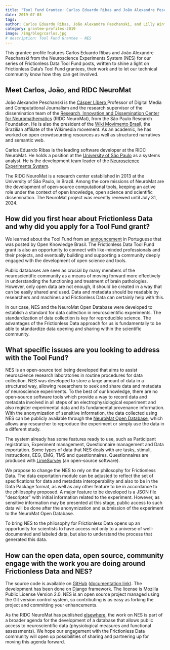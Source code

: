 ```yaml
---
title: "Tool Fund Grantee: Carlos Eduardo Ribas and João Alexandre Peschanski"
date: 2019-07-03
tags:
author: Carlos Eduardo Ribas, João Alexandre Peschanski, and Lilly Winfree
category: grantee-profiles-2019
image: /img/blog/carlos.jpg
# description: Tool Fund Grantee - NES
---
```


This grantee profile features Carlos Eduardo Ribas and João Alexandre Peschanski from the Neuroscience Experiments System (NES) for our series of Frictionless Data Tool Fund posts, written to shine a light on Frictionless Data’s Tool Fund grantees, their work and to let our technical community know how they can get involved.

<!-- more -->

## Meet Carlos, João, and RIDC NeuroMat

João Alexandre Peschanski is the [Cásper Líbero ](https://en.wikipedia.org/wiki/Faculdade_C%C3%A1sper_L%C3%ADbero)Professor of Digital Media and Computational Journalism and the research supervisor of the dissemination team of the [Research, Innovation and Dissemination Center for Neuromathematics](https://en.wikipedia.org/wiki/NeuroMat) (RIDC NeuroMat), from the São Paulo Research Foundation. He is also the president of the [Wiki Movimento Brasi](https://meta.wikimedia.org/wiki/Wikimedia_Community_User_Group_Brasil)l, the Brazilian affiliate of the Wikimedia movement. As an academic, he has worked on open crowdsourcing resources as well as structured narratives and semantic web.

Carlos Eduardo Ribas is the leading software developer at the RIDC NeuroMat. He holds a position at the [University of São Paulo](https://en.wikipedia.org/wiki/University_of_S%C3%A3o_Paulo) as a systems analyst. He is the development team leader of the [Neuroscience Experiments System](https://github.com/neuromat/nes).

The RIDC NeuroMat is a research center established in 2013 at the University of São Paulo, in Brazil. Among the core missions of NeuroMat are the development of open-source computational tools, keeping an active role under the context of open knowledge, open science and scientific dissemination. The NeuroMat project was recently renewed until July 31, 2024.

## How did you first hear about Frictionless Data and why did you apply for a Tool Fund grant?

We learned about the Tool Fund from an [announcement](https://br.okfn.org/2019/02/21/open-knowledge-internacional-anuncia-fundo-para-ferramenta-de-frictionless-data/) in Portuguese that was posted by Open Knowledge Brasil. The Frictionless Data Tool Fund grant is also an opportunity to connect with like-minded professionals and their projects, and eventually building and supporting a community deeply engaged with the development of open science and tools.

Public databases are seen as crucial by many members of the neuroscientific community as a means of moving forward more effectively in understanding the functioning and treatment of brain pathologies. However, only open data are not enough, it should be created in a way that can be easily shared and used. Data and metadata should be readable by researchers and machines and Frictionless Data can certainly help with this.

In our case, NES and the NeuroMat Open Database were developed to establish a standard for data collection in neuroscientific experiments. The standardization of data collection is key for reproducible science. The advantages of the Frictionless Data approach for us is fundamentally to be able to standardize data opening and sharing within the scientific community.

## What specific issues are you looking to address with the Tool Fund?

NES is an open-source tool being developed that aims to assist neuroscience research laboratories in routine procedures for data collection. NES was developed to store a large amount of data in a structured way, allowing researchers to seek and share data and metadata of neuroscience experiments. To the best of our knowledge, there are no open-source software tools which provide a way to record data and metadata involved in all steps of an electrophysiological experiment and also register experimental data and its fundamental provenance information. With the anonymization of sensitive information, the data collected using NES can be publicly available through the [NeuroMat Open Database](https://neuromatdb.numec.prp.usp.br/), which allows any researcher to reproduce the experiment or simply use the data in a different study.

The system already has some features ready to use, such as Participant registration, Experiment management, Questionnaire management and Data exportation. Some types of data that NES deals with are tasks, stimuli, instructions, EEG, EMG, TMS and questionnaires. Questionnaires are produced with [LimeSurvey](https://www.limesurvey.org/) (an open-source software).

We propose to change the NES to rely on the philosophy for Frictionless Data. The data exportation module can be adjusted to reflect the set of specifications for data and metadata interoperability and also to be in the Data Package format, as well as any other feature to be in accordance to the philosophy proposed. A major feature to be developed is a JSON file "descriptor" with initial information related to the experiment. However, as sensitive information may be presented at this stage, public access to such data will be done after the anonymization and submission of the experiment to the NeuroMat Open Database.  

To bring NES to the philosophy for Frictionless Data opens up an opportunity for scientists to have access not only to a universe of well-documented and labeled data, but also to understand the process that generated this data.

## How can the open data, open source, community engage with the work you are doing around Frictionless Data and NES?

The source code is available on [GitHub](https://github.com/neuromat/nes) ([documentation link](https://nes.readthedocs.io/en/latest/)). The development has been done on Django framework. The license is Mozilla Public License Version 2.0. NES is an open source project managed using the Git version control system, so contributing is as easy as forking the project and committing your enhancements.

As the RIDC NeuroMat has published [elsewhere](https://neuromat.numec.prp.usp.br/content/in-defense-of-public-scientific-data-sharing-a-neuromat-op-ed/), the work on NES is part of a broader agenda for the development of a database that allows public access to neuroscientific data (physiological measures and functional assessments). We hope our engagement with the Frictionless Data community will open up possibilities of sharing and partnering up for moving this agenda forward.
